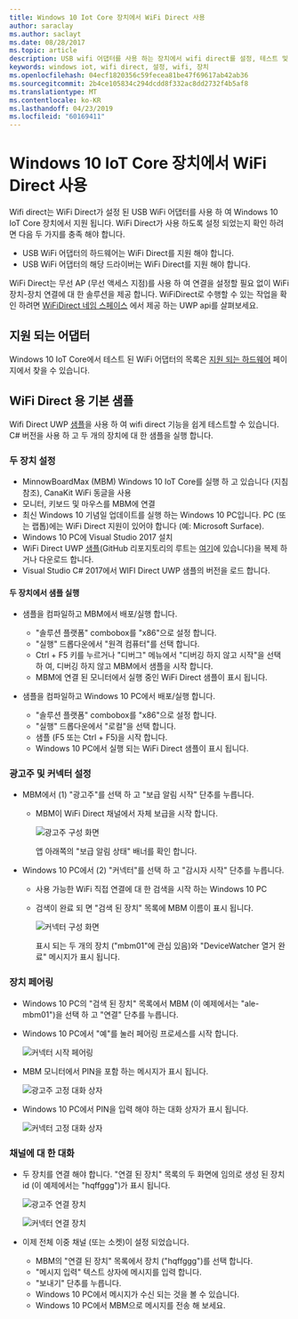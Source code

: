 ```yaml
---
title: Windows 10 Iot Core 장치에서 WiFi Direct 사용
author: saraclay
ms.author: saclayt
ms.date: 08/28/2017
ms.topic: article
description: USB wifi 어댑터를 사용 하는 장치에서 wifi direct를 설정, 테스트 및 사용 하는 방법을 알아봅니다.
keywords: windows iot, wifi direct, 설정, wifi, 장치
ms.openlocfilehash: 04ecf1820356c59fecea81be47f69617ab42ab36
ms.sourcegitcommit: 2b4ce105834c294dcdd8f332ac8dd2732f4b5af8
ms.translationtype: MT
ms.contentlocale: ko-KR
ms.lasthandoff: 04/23/2019
ms.locfileid: "60169411"
---
```

# <a name="using-wifi-direct-on-your-windows-10-iot-core-device"></a>Windows 10 IoT Core 장치에서 WiFi Direct 사용

Wifi direct는 WiFi Direct가 설정 된 USB WiFi 어댑터를 사용 하 여 Windows 10 IoT Core 장치에서 지원 됩니다. WiFi Direct가 사용 하도록 설정 되었는지 확인 하려면 다음 두 가지를 충족 해야 합니다.
* USB WiFi 어댑터의 하드웨어는 WiFi Direct를 지원 해야 합니다.
* USB WiFi 어댑터의 해당 드라이버는 WiFi Direct를 지원 해야 합니다. 

WiFi Direct는 무선 AP (무선 액세스 지점)를 사용 하 여 연결을 설정할 필요 없이 WiFi 장치-장치 연결에 대 한 솔루션을 제공 합니다. WiFiDirect로 수행할 수 있는 작업을 확인 하려면 [WiFiDirect 네임 스페이스](https://msdn.microsoft.com/library/windows/apps/windows.devices.wifidirect.aspx) 에서 제공 하는 UWP api를 살펴보세요.

## <a name="supported-adapters"></a>지원 되는 어댑터

Windows 10 IoT Core에서 테스트 된 WiFi 어댑터의 목록은 [지원 되는 하드웨어](../learn-about-hardware/HardwareCompatList.md) 페이지에서 찾을 수 있습니다. 

## <a name="basic-sample-for-wifi-direct"></a>WiFi Direct 용 기본 샘플

Wifi Direct UWP [샘플](https://github.com/Microsoft/Windows-universal-samples/tree/master/Samples/WiFiDirect)을 사용 하 여 wifi direct 기능을 쉽게 테스트할 수 있습니다. C# 버전을 사용 하 고 두 개의 장치에 대 한 샘플을 실행 합니다.

### <a name="set-up-the-two-devices"></a>두 장치 설정
* MinnowBoardMax (MBM) Windows 10 IoT Core를 실행 하 고 있습니다 (지침 참조), CanaKit WiFi 동글을 사용
* 모니터, 키보드 및 마우스를 MBM에 연결
* 최신 Windows 10 기념일 업데이트를 실행 하는 Windows 10 PC입니다. PC (또는 랩톱)에는 WiFi Direct 지원이 있어야 합니다 (예: Microsoft Surface).
* Windows 10 PC에 Visual Studio 2017 설치
* WiFi Direct UWP [샘플](https://github.com/Microsoft/Windows-universal-samples/tree/master/Samples/WiFiDirect)(GitHub 리포지토리의 루트는 [여기](https://github.com/Microsoft/Windows-universal-samples)에 있습니다)을 복제 하거나 다운로드 합니다.
* Visual Studio C# 2017에서 WIFI Direct UWP 샘플의 버전을 로드 합니다.

#### <a name="run-the-sample-on-the-two-devices"></a>두 장치에서 샘플 실행
* 샘플을 컴파일하고 MBM에서 배포/실행 합니다.

    * "솔루션 플랫폼" combobox를 "x86"으로 설정 합니다.
    * "실행" 드롭다운에서 "원격 컴퓨터"를 선택 합니다.
    * Ctrl + F5 키를 누르거나 "디버그" 메뉴에서 "디버깅 하지 않고 시작"을 선택 하 여, 디버깅 하지 않고 MBM에서 샘플을 시작 합니다.
    * MBM에 연결 된 모니터에서 실행 중인 WiFi Direct 샘플이 표시 됩니다.
* 샘플을 컴파일하고 Windows 10 PC에서 배포/실행 합니다.
    * "솔루션 플랫폼" combobox를 "x86"으로 설정 합니다.
    * "실행" 드롭다운에서 "로컬"을 선택 합니다.
    * 샘플 (F5 또는 Ctrl + F5)을 시작 합니다.
    * Windows 10 PC에서 실행 되는 WiFi Direct 샘플이 표시 됩니다.

### <a name="set-up-advertiser-and-connector"></a>광고주 및 커넥터 설정
* MBM에서 (1) "광고주"를 선택 하 고 "보급 알림 시작" 단추를 누릅니다.

    * MBM이 WiFi Direct 채널에서 자체 보급을 시작 합니다.

        ![광고주 구성 화면](../media/SetupWiFiDirect/Advertiser01.png)

        앱 아래쪽의 "보급 알림 상태" 배너를 확인 합니다.
    
* Windows 10 PC에서 (2) "커넥터"를 선택 하 고 "감시자 시작" 단추를 누릅니다. 

    * 사용 가능한 WiFi 직접 연결에 대 한 검색을 시작 하는 Windows 10 PC
    * 검색이 완료 되 면 "검색 된 장치" 목록에 MBM 이름이 표시 됩니다.

        ![커넥터 구성 화면](../media/SetupWiFiDirect/Connector01.png)

        표시 되는 두 개의 장치 ("mbm01"에 관심 있음)와 "DeviceWatcher 열거 완료" 메시지가 표시 됩니다.

### <a name="pair-the-devices"></a>장치 페어링
* Windows 10 PC의 "검색 된 장치" 목록에서 MBM (이 예제에서는 "ale-mbm01")을 선택 하 고 "연결" 단추를 누릅니다.
* Windows 10 PC에서 "예"를 눌러 페어링 프로세스를 시작 합니다.

    ![커넥터 시작 페어링](../media/SetupWiFiDirect/Connector02.png)

* MBM 모니터에서 PIN을 포함 하는 메시지가 표시 됩니다.

    ![광고주 고정 대화 상자](../media/SetupWiFiDirect/Advertiser02.png)

* Windows 10 PC에서 PIN을 입력 해야 하는 대화 상자가 표시 됩니다.

    ![커넥터 고정 대화 상자](../media/SetupWiFiDirect/Connector03.png)

### <a name="talk-on-the-channel"></a>채널에 대 한 대화
* 두 장치를 연결 해야 합니다. "연결 된 장치" 목록의 두 화면에 임의로 생성 된 장치 id (이 예제에서는 "hqffggg")가 표시 됩니다.

    ![광고주 연결 장치](../media/SetupWiFiDirect/Advertiser03.png)

    ![커넥터 연결 장치](../media/SetupWiFiDirect/Connector04.png)

* 이제 전체 이중 채널 (또는 소켓)이 설정 되었습니다.

    * MBM의 "연결 된 장치" 목록에서 장치 ("hqffggg")를 선택 합니다.
    * "메시지 입력" 텍스트 상자에 메시지를 입력 합니다.
    * "보내기" 단추를 누릅니다.
    * Windows 10 PC에서 메시지가 수신 되는 것을 볼 수 있습니다.
    * Windows 10 PC에서 MBM으로 메시지를 전송 해 보세요.
